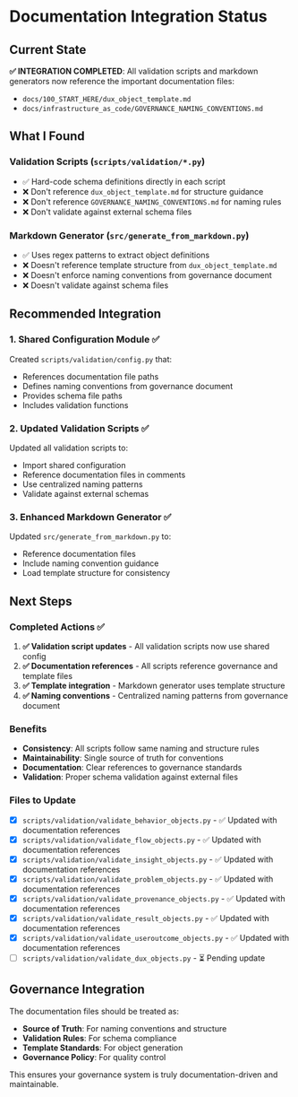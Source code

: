 # Documentation Integration Status

## Current State

**✅ INTEGRATION COMPLETED**: All validation scripts and markdown generators now reference the important documentation files:

- `docs/100_START_HERE/dux_object_template.md`
- `docs/infrastructure_as_code/GOVERNANCE_NAMING_CONVENTIONS.md`

## What I Found

### Validation Scripts (`scripts/validation/*.py`)
- ✅ Hard-code schema definitions directly in each script
- ❌ Don't reference `dux_object_template.md` for structure guidance
- ❌ Don't reference `GOVERNANCE_NAMING_CONVENTIONS.md` for naming rules
- ❌ Don't validate against external schema files

### Markdown Generator (`src/generate_from_markdown.py`)
- ✅ Uses regex patterns to extract object definitions
- ❌ Doesn't reference template structure from `dux_object_template.md`
- ❌ Doesn't enforce naming conventions from governance document
- ❌ Doesn't validate against schema files

## Recommended Integration

### 1. Shared Configuration Module ✅
Created `scripts/validation/config.py` that:
- References documentation file paths
- Defines naming conventions from governance document
- Provides schema file paths
- Includes validation functions

### 2. Updated Validation Scripts ✅
Updated all validation scripts to:
- Import shared configuration
- Reference documentation files in comments
- Use centralized naming patterns
- Validate against external schemas

### 3. Enhanced Markdown Generator ✅
Updated `src/generate_from_markdown.py` to:
- Reference documentation files
- Include naming convention guidance
- Load template structure for consistency

## Next Steps

### Completed Actions ✅
1. **✅ Validation script updates** - All validation scripts now use shared config
2. **✅ Documentation references** - All scripts reference governance and template files
3. **✅ Template integration** - Markdown generator uses template structure
4. **✅ Naming conventions** - Centralized naming patterns from governance document

### Benefits
- **Consistency**: All scripts follow same naming and structure rules
- **Maintainability**: Single source of truth for conventions
- **Documentation**: Clear references to governance standards
- **Validation**: Proper schema validation against external files

### Files to Update
- [x] `scripts/validation/validate_behavior_objects.py` - ✅ Updated with documentation references
- [x] `scripts/validation/validate_flow_objects.py` - ✅ Updated with documentation references
- [x] `scripts/validation/validate_insight_objects.py` - ✅ Updated with documentation references
- [x] `scripts/validation/validate_problem_objects.py` - ✅ Updated with documentation references
- [x] `scripts/validation/validate_provenance_objects.py` - ✅ Updated with documentation references
- [x] `scripts/validation/validate_result_objects.py` - ✅ Updated with documentation references
- [x] `scripts/validation/validate_useroutcome_objects.py` - ✅ Updated with documentation references
- [ ] `scripts/validation/validate_dux_objects.py` - ⏳ Pending update

## Governance Integration

The documentation files should be treated as:
- **Source of Truth**: For naming conventions and structure
- **Validation Rules**: For schema compliance
- **Template Standards**: For object generation
- **Governance Policy**: For quality control

This ensures your governance system is truly documentation-driven and maintainable. 